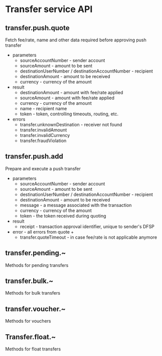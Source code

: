 # Transfer service API

## transfer.push.quote
Fetch fee/rate, name and other data required before approving push transfer
  * parameters
    * sourceAccountNumber - sender account
    * sourceAmount - amount to be sent
    * destinationUserNumber / destinationAccountNumber - recipient
    * destinationAmount - amount to be received
    * currency - currency of the amount
  * result
    * destinationAmount - amount with fee/rate applied
    * sourceAmount - amount with fee/rate applied
    * currency - currency of the amount
    * name - recipient name
    * token - token, controlling timeouts, routing, etc.
  * errors
    * transfer.unknownDestination - receiver not found
    * transfer.invalidAmount
    * transfer.invalidCurrency
    * transfer.fraudViolation

## transfer.push.add
Prepare and execute a push transfer
  * parameters
    * sourceAccountNumber - sender account
    * sourceAmount - amount to be sent
    * destinationUserNumber / destinationAccountNumber - recipient
    * destinationAmount - amount to be received
    * message - a message associated with the transaction
    * currency - currency of the amount
    * token - the token received during quoting
  * result
    * receipt - transaction approval identifier, unique to sender's DFSP
  * error - all errors from quote +
    * transfer.quoteTimeout - in case fee/rate is not applicable anymore
    
## transfer.pending.~
Methods for pending transfers
## transfer.bulk.~
Methods for bulk transfers
## transfer.voucher.~
Methods for vouchers
## Transfer.float.~
Methods for float transfers
